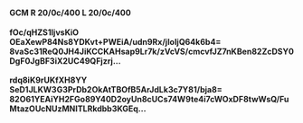 #### GCM R 20/0c/400 L 20/0c/400
**fOc/qHZS1ljvsKiO**<br/>**OEaXewP84Ns8YDKvt+PWEiA/udn9Rx/jIoIjQ64k6b4=**<br/>**8vaSc31ReQ0JH4JiKCCKAHsap9Lr7k/zVcVS/cmcvfJZ7nKBen82ZcDSY0DgF0JgBF3iX2UC49QFjzrj...**<br/><br/>
**rdq8iK9rUKfXH8YY**<br/>**SeD1JLKW3G3PrDb2OkAtTBOfB5ArJdLk3c7Y81/bja8=**<br/>**82O61YEAiYH2FGo89Y40D2oyUn8cUCs74W9te4i7cWOxDF8twWsQ/FuMtazOUcNUzMNITLRkdbb3KGEq...**